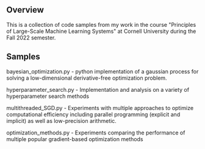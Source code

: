 ## Overview

This is a collection of code samples from my work in the course "Principles of Large-Scale Machine Learning Systems" at Cornell University during the Fall 2022 semester.

## Samples

bayesian_optimization.py - python implementation of a gaussian process for solving a low-dimensional derivative-free optimization problem.

hyperparameter_search.py - Implementation and analysis on a variety of hyperparameter search methods

multithreaded_SGD.py - Experiments with multiple approaches to optimize computational efficiency including parallel programming (explicit and implicit) as well as low-precision arithmetic.

optimization_methods.py - Experiments comparing the performance of multiple popular gradient-based optimization methods
